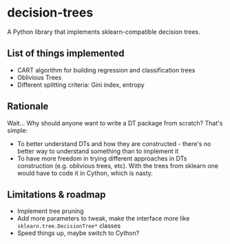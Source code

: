 # decision-trees
A Python library that implements sklearn-compatible decision trees.

## List of things implemented
- CART algorithm for building regression and classification trees
- Oblivious Trees 
- Different splitting criteria: Gini index, entropy

## Rationale

Wait... Why should anyone want to write a DT package from scratch? That's simple:

- To better understand DTs and how they are constructed - there's no better way to understand something than to implement it
- To have more freedom in trying different approaches in DTs construction (e.g. oblivious trees, etc). 
With the trees from sklearn one would have to code it in Cython, which is nasty.

## Limitations & roadmap

- Implement tree pruning
- Add more parameters to tweak, make the interface more like `sklearn.tree.DecisionTree*` classes
- Speed things up, maybe switch to Cython? 
